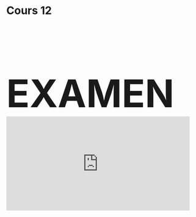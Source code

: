 # Cours 12

<h1 style="font-size: 100px; margin-bottom: 0;">EXAMEN</h1>

<iframe src="https://giphy.com/embed/CzyjqJl9grKqQ" width="480" height="247" style="" frameBorder="0" class="giphy-embed" allowFullScreen></iframe><p><a href="https://giphy.com/gifs/show-lights-despicable-me-CzyjqJl9grKqQ"></a></p>
